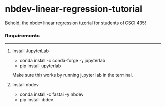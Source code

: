 # nbdev-linear-regression-tutorial
Behold, the nbdev linear regression tutorial for students of CSCI 435!

### Requirements
___
1. Install JupyterLab
   - conda install -c conda-forge -y jupyterlab
   - pip install jupyterlab
     
   Make sure this works by running jupyter lab in the terminal.
2. Install nbdev
   - conda install -c fastai -y nbdev
   - pip install nbdev
